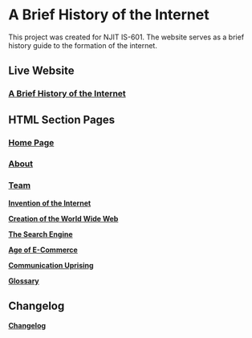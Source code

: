 # A Brief History of the Internet

This project was created for NJIT IS-601. The website serves as a brief history guide to the formation of the internet.

## Live Website

### [A Brief History of the Internet](https://justinnietz.github.io/HistoryOfTheInternet/)

## HTML Section Pages

### [Home Page](index.html)
### [About](about.html)
### [Team](team.html)


**[Invention of the Internet](topics/Creation.html)**

**[Creation of the World Wide Web](topics/WWW.html)**

**[The Search Engine](topics/Search.html)**

**[Age of E-Commerce](topics/E-commerce.html)**

**[Communication Uprising](topics/Communication.html)**

**[Glossary](topics/Glossary.html)**

## Changelog 

**[Changelog](CHANGELOG.md)**